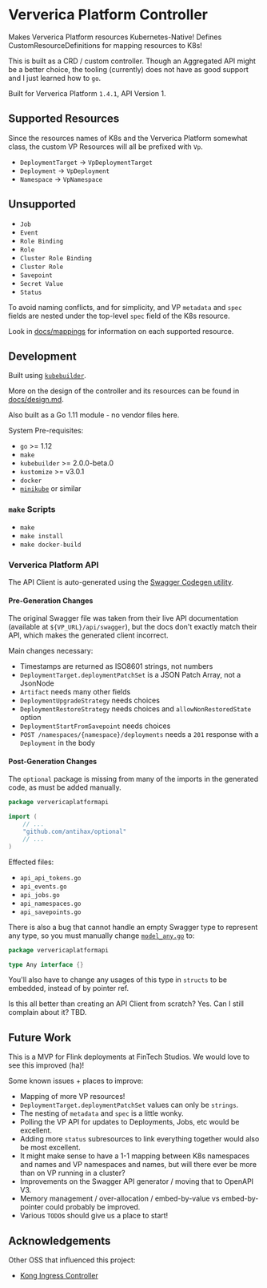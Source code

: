 # Ververica Platform Controller

Makes Ververica Platform resources Kubernetes-Native! Defines CustomResourceDefinitions
for mapping resources to K8s!

This is built as a CRD / custom controller. Though an Aggregated API might be a better choice,
the tooling (currently) does not have as good support and I just learned how to `go`.

Built for Ververica Platform `1.4.1`, API Version 1.

## Supported Resources

Since the resources names of K8s and the Ververica Platform somewhat class, the 
custom VP Resources will all be prefixed with `Vp`.

* `DeploymentTarget` -> `VpDeploymentTarget`
* `Deployment` -> `VpDeployment`
* `Namespace` -> `VpNamespace`

## Unsupported

* `Job`
* `Event`
* `Role Binding`
* `Role`
* `Cluster Role Binding`
* `Cluster Role`
* `Savepoint`
* `Secret Value`
* `Status`


To avoid naming conflicts, and for simplicity, and VP `metadata` and `spec` fields
are nested under the top-level `spec` field of the K8s resource.

Look in [docs/mappings](./docs/mappings) for information on each supported resource.

## Development

Built using [`kubebuilder`](https://github.com/kubernetes-sigs/kubebuilder).

More on the design of the controller and its resources can be found
in [docs/design.md](./docs/design.md).


Also built as a Go 1.11 module - no vendor files here.

System Pre-requisites:
- `go` >= 1.12
- `make`
- `kubebuilder` >= 2.0.0-beta.0
- `kustomize` >= v3.0.1
- `docker`
- [`minikube`](https://github.com/kubernetes/minikube) or similar


### `make` Scripts

- `make`
- `make install`
- `make docker-build`

### Ververica Platform API

The API Client is auto-generated using the [Swagger Codegen utility](https://github.com/swagger-api/swagger-codegen.git).

#### Pre-Generation Changes

The original Swagger file was taken from their live API documentation (available at `${VP_URL}/api/swagger`),
but the docs don't exactly match their API, which makes the generated client incorrect.

Main changes necessary:
* Timestamps are returned as ISO8601 strings, not numbers
* `DeploymentTarget.deploymentPatchSet` is a JSON Patch Array, not a JsonNode
* `Artifact` needs many other fields
* `DeploymentUpgradeStrategy` needs choices
* `DeploymentRestoreStrategy` needs choices and `allowNonRestoredState` option
* `DeploymentStartFromSavepoint` needs choices
* `POST /namespaces/{namespace}/deployments` needs a `201` response with a `Deployment` in the body

#### Post-Generation Changes

The `optional` package is missing from many of the imports in the generated code, as must be added manually.

```go
package ververicaplatformapi

import (
	// ...
    "github.com/antihax/optional"
    // ...
)
```

Effected files:
- `api_api_tokens.go`
- `api_events.go`
- `api_jobs.go`
- `api_namespaces.go`
- `api_savepoints.go`



There is also a bug that cannot handle an empty Swagger type to represent any type, so
you must manually change [`model_any.go`](./ververica-platform-api/model_any.go) to:

```go
package ververicaplatformapi

type Any interface {}
```

You'll also have to change any usages of this type in `structs` to be embedded, instead of by pointer ref.

Is this all better than creating an API Client from scratch? Yes. Can I still complain about it? TBD. 


## Future Work

This is a MVP for Flink deployments at FinTech Studios. We would love to see this
improved (ha)! 

Some known issues + places to improve:
* Mapping of more VP resources!
* `DeploymentTarget.deploymentPatchSet` values can only be `strings`.
* The nesting of `metadata` and `spec` is a little wonky.
* Polling the VP API for updates to Deployments, Jobs, etc would be excellent.
* Adding more `status` subresources to link everything together would also be most excellent.
* It might make sense to have a 1-1 mapping between K8s namespaces and names and VP namespaces and names, but 
will there ever be more than on VP running in a cluster?
* Improvements on the Swagger API generator / moving that to OpenAPI V3.
* Memory management / over-allocation / embed-by-value vs embed-by-pointer could probably be improved.
* Various `TODO`s should give us a place to start!

## Acknowledgements

Other OSS that influenced this project:
* [Kong Ingress Controller](https://github.com/Kong/kubernetes-ingress-controller)